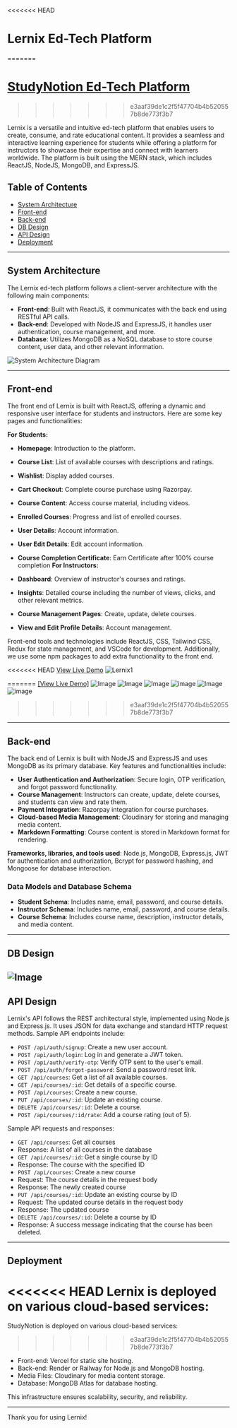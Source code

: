 <<<<<<< HEAD
# Lernix Ed-Tech Platform
=======
# [StudyNotion Ed-Tech Platform]([url](https://mystudynotion.vercel.app))
>>>>>>> e3aaf39de1c2f5f47704b4b520557b8de773f3b7

Lernix is a versatile and intuitive ed-tech platform that enables users to create, consume, and rate educational content. It provides a seamless and interactive learning experience for students while offering a platform for instructors to showcase their expertise and connect with learners worldwide. The platform is built using the MERN stack, which includes ReactJS, NodeJS, MongoDB, and ExpressJS.

## Table of Contents

- [System Architecture](#system-architecture)
- [Front-end](#front-end)
- [Back-end](#back-end)
- [DB Design](#db-design)
- [API Design](#api-design)
- [Deployment](#deployment)

---

## System Architecture

The Lernix ed-tech platform follows a client-server architecture with the following main components:

- **Front-end**: Built with ReactJS, it communicates with the back end using RESTful API calls.
- **Back-end**: Developed with NodeJS and ExpressJS, it handles user authentication, course management, and more.
- **Database**: Utilizes MongoDB as a NoSQL database to store course content, user data, and other relevant information.

![System Architecture Diagram](https://github.com/yashsarode45/Lernix-Mega-Project/assets/65209607/3a154827-641d-4269-b662-203afcfd7654)

---

## Front-end

The front end of Lernix is built with ReactJS, offering a dynamic and responsive user interface for students and instructors. Here are some key pages and functionalities:

**For Students:**

- **Homepage**: Introduction to the platform.
- **Course List**: List of available courses with descriptions and ratings.
- **Wishlist**: Display added courses.
- **Cart Checkout**: Complete course purchase using Razorpay.
- **Course Content**: Access course material, including videos.
- **Enrolled Courses**: Progress and list of enrolled courses.
- **User Details**: Account information.
- **User Edit Details**: Edit account information.
- **Course Completion Certificate**: Earn Certificate after 100% course completion 
**For Instructors:**

- **Dashboard**: Overview of instructor's courses and ratings.
- **Insights**: Detailed course including the number of views, clicks, and other relevant metrics.
- **Course Management Pages**: Create, update, delete courses.
- **View and Edit Profile Details**: Account management.

Front-end tools and technologies include ReactJS, CSS, Tailwind CSS, Redux for state management, and VSCode for development.
Additionally, we use some npm packages to add extra functionality to the front end.

<<<<<<< HEAD
[View Live Demo](https://mylernix.vercel.app)
![Lernix1](https://i.ibb.co/W2pQMsV/screencapture-myLernix-vercel-app-2024-05-13-18-53-24.png)

=======
[[View Live Demo]]([url](https://mystudynotion.vercel.app))
![Image](https://github.com/user-attachments/assets/0ea814cd-c476-4aad-9d53-89bc783329f0)
![Image](https://github.com/user-attachments/assets/0ea814cd-c476-4aad-9d53-89bc783329f0)
![Image](https://github.com/user-attachments/assets/f7311254-d9ad-4355-bd9f-2a16afc7c27d)
![image](https://github.com/user-attachments/assets/70ec0068-b9f4-4963-bfde-fcace83b199e)
![Image](https://github.com/user-attachments/assets/d268d6a9-9d19-4347-b3a7-33a3165708ed)
![image](https://github.com/user-attachments/assets/093b5799-122b-4551-85a9-870d04617fc2)
>>>>>>> e3aaf39de1c2f5f47704b4b520557b8de773f3b7


---

## Back-end

The back end of Lernix is built with NodeJS and ExpressJS and uses MongoDB as its primary database. Key features and functionalities include:

- **User Authentication and Authorization**: Secure login, OTP verification, and forgot password functionality.
- **Course Management**: Instructors can create, update, delete courses, and students can view and rate them.
- **Payment Integration**: Razorpay integration for course purchases.
- **Cloud-based Media Management**: Cloudinary for storing and managing media content.
- **Markdown Formatting**: Course content is stored in Markdown format for rendering.

**Frameworks, libraries, and tools used**: Node.js, MongoDB, Express.js, JWT for authentication and authorization, Bcrypt for password hashing, and Mongoose for database interaction.

### Data Models and Database Schema

- **Student Schema**: Includes name, email, password, and course details.
- **Instructor Schema**: Includes name, email, password, and course details.
- **Course Schema**: Includes course name, description, instructor details, and media content.

---
## DB Design

![Image](https://github.com/user-attachments/assets/469ed3ea-1e7f-4ee1-a501-f9d832932d4c)
---

## API Design

Lernix's API follows the REST architectural style, implemented using Node.js and Express.js. It uses JSON for data exchange and standard HTTP request methods. Sample API endpoints include:

- `POST /api/auth/signup`: Create a new user account.
- `POST /api/auth/login`: Log in and generate a JWT token.
- `POST /api/auth/verify-otp`: Verify OTP sent to the user's email.
- `POST /api/auth/forgot-password`: Send a password reset link.
- `GET /api/courses`: Get a list of all available courses.
- `GET /api/courses/:id`: Get details of a specific course.
- `POST /api/courses`: Create a new course.
- `PUT /api/courses/:id`: Update an existing course.
- `DELETE /api/courses/:id`: Delete a course.
- `POST /api/courses/:id/rate`: Add a course rating (out of 5).

Sample API requests and responses:
- `GET /api/courses`: Get all courses
- Response: A list of all courses in the database
- `GET /api/courses/:id`: Get a single course by ID
- Response: The course with the specified ID
- `POST /api/courses`: Create a new course
- Request: The course details in the request body
- Response: The newly created course
- `PUT /api/courses/:id`: Update an existing course by ID
- Request: The updated course details in the request body
- Response: The updated course
- `DELETE /api/courses/:id`: Delete a course by ID
- Response: A success message indicating that the course has been deleted.

---

## Deployment

<<<<<<< HEAD
Lernix is deployed on various cloud-based services:
=======
StudyNotion is deployed on various cloud-based services: 
>>>>>>> e3aaf39de1c2f5f47704b4b520557b8de773f3b7

- Front-end: Vercel for static site hosting.
- Back-end: Render or Railway for Node.js and MongoDB hosting.
- Media Files: Cloudinary for media content storage.
- Database: MongoDB Atlas for database hosting.

This infrastructure ensures scalability, security, and reliability.

---

Thank you for using Lernix!


